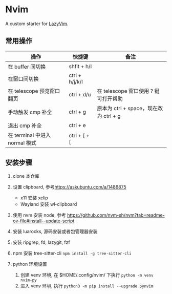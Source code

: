 # Nvim

A custom starter for [LazyVim](https://github.com/LazyVim/LazyVim).

## 常用操作

| 操作                           | 快捷键         | 备注                                   |
| ------------------------------ | -------------- | -------------------------------------- |
| 在 buffer 间切换               | shfit + h/l    |                                        |
| 在窗口间切换                   | ctrl + h/j/k/l |                                        |
| 在 telescope 预览窗口翻页      | ctrl + d/u     | 在 telescope 窗口使用 ? 键可打开帮助   |
| 手动触发 cmp 补全              | ctrl + g       | 原本为 ctrl + space，现在改为 ctrl + g |
| 退出 cmp 补全                  | ctrl + e       |                                        |
| 在 terminal 中进入 normal 模式 | ctrl + [ + [   |                                        |

## 安装步骤

1. clone 本仓库
1. 设置 clipboard, 参考<https://askubuntu.com/a/1486875>
   - x11 安装 xclip
   - Wayland 安装 wl-clipboard

1. 使用 nvm 安装 node, 参考 <https://github.com/nvm-sh/nvm?tab=readme-ov-file#install--update-script>
1. 安装 luarocks, 源码安装或者包管理器安装
1. 安装 ripgrep, fd, lazygit, fzf
1. npm 安装 tree-sitter-cli `npm install -g tree-sitter-cli`
1. python 环境设置
   1. 创建 venv 环境, 在 $HOME/.config/nvim/ 下执行 `python -m venv nvim-py`
   1. 进入 venv 环境, 执行 `python3 -m pip install --upgrade pynvim`
